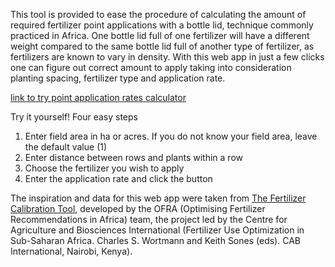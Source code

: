 This tool is provided to ease the procedure of calculating the amount of required fertilizer point applications with a bottle lid, technique commonly practiced in Africa. One bottle lid full of one fertilizer will have a different weight compared to the same bottle lid full of another type of fertilizer, as fertilizers are known to vary in density. With this web app in just a few clicks one can figure out correct amount to apply taking into consideration planting spacing, fertilizer type and application rate.

[link to try point application rates calculator](https://mpoltoradnev.shinyapps.io/point_application_calculator/)

Try it yourself!
Four easy steps

1. Enter field area in ha or acres. If you do not know your field area, leave the default value (1)
2. Enter distance between rows and plants within a row
3. Choose the fertilizer you wish to apply
4. Enter the application rate and click the button

The inspiration and data for this web app were taken from [The Fertilizer Calibration Tool](https://africasoilhealth.cabi.org/tools/fertilizer-tools/the-fertilizer-calibration-tool/), developed by the OFRA (Optimising Fertilizer Recommendations in Africa) team, the project led by the Centre for Agriculture and Biosciences International (Fertilizer Use Optimization in Sub-Saharan Africa. Charles S. Wortmann and Keith Sones (eds). CAB International, Nairobi, Kenya).